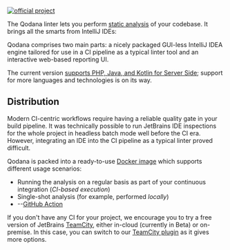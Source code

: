 [//]: # (title: About Qodana)

[![official project](https://jb.gg/badges/official-flat-square.svg)](https://confluence.jetbrains.com/display/ALL/JetBrains+on+GitHub)

The Qodana linter lets you perform [static analysis](https://en.wikipedia.org/wiki/Static_program_analysis) of your
codebase. It brings all the smarts from IntelliJ IDEs: 

[//]: # "list!"

Qodana comprises two main parts: a nicely packaged GUI-less IntelliJ IDEA engine tailored for use in a CI pipeline as a typical linter tool and an interactive web-based reporting UI.

The current version [supports PHP, Java, and Kotlin for Server Side](supported-technologies.md); support for more languages and technologies is on its way.

## Distribution

Modern CI-centric workflows require having a reliable quality gate in your build pipeline.
It was technically possible to run JetBrains IDE inspections for the whole project in headless batch mode well before the CI era. However, integrating an IDE into the CI pipeline as a typical linter proved difficult.

Qodana is packed into a ready-to-use [Docker image](qodana-docker-readme.md) which supports different usage scenarios:
- Running the analysis on a regular basis as part of your continuous integration (*CI-based execution*)
- Single-shot analysis (for example, performed *locally*)
- --[GitHub Action](qodana-github-action.md)

If you don't have any CI for your project, we encourage you to try a free version of JetBrains [TeamCity](https://www.jetbrains.com/teamcity/), either in-cloud (currently in Beta) or on-premise. In this case, you can switch to our [TeamCity plugin](qodana-teamcity-plugin.md) as it gives more options.

[//]: # "broken link!"
